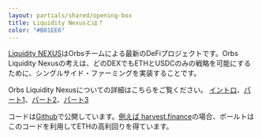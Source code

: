 ```yaml
---
layout: partials/shared/opening-box
title: Liquidity Nexusとは？
color: "#B01EE6"
---
```


[Liquidity NEXUS](introducing-orbs-liquidity-nexus-liquidity-as-a-service)はOrbsチームによる最新のDeFiプロジェクトです。Orbs Liquidity Nexusの考えは、どのDEXでもETHとUSDCのみの戦略を可能にするために、シングルサイド・ファーミングを実装することです。

Orbs Liquidity Nexusについての詳細はこちらをご覧ください。
[イントロ](https://www.orbs.com/jp/orbs-%e3%83%aa%e3%82%af%e3%82%a4%e3%83%87%e3%82%a3%e3%83%86%e3%82%a3nexus%e3%81%ae%e7%b4%b9%e4%bb%8b-%e6%b5%81%e5%8b%95%e6%80%a7%e4%be%9b%e7%b5%a6%e3%82%b5%e3%83%bc%e3%83%93%e3%82%b9/)、[パート1](https://www.orbs.com/jp/orbs%e3%81%ab%e3%82%88%e3%82%8bdex%e6%8e%a5%e7%b6%9a-%e3%82%b7%e3%83%b3%e3%82%b0%e3%83%ab%e3%82%b5%e3%82%a4%e3%83%89%e3%83%bb%e3%83%95%e3%82%a1%e3%83%bc%e3%83%9f%e3%83%b3%e3%82%b0-%e3%83%aa%e3%82%af/)、[パート2](https://www.orbs.com/jp/orbs%e3%81%ab%e3%82%88%e3%82%8bdex%e6%8e%a5%e7%b6%9a-%e3%82%b7%e3%83%b3%e3%82%b0%e3%83%ab%e3%82%b5%e3%82%a4%e3%83%89%e3%83%bb%e3%83%95%e3%82%a1%e3%83%bc%e3%83%9f%e3%83%b3%e3%82%b0-%e3%83%aa%e3%82%af-2/)、[パート3](https://www.orbs.com/jp/single-sided-farming-on-any-dex-via-orbs-liquidity-nexus-part-3-2/)

コードは[Github](https://github.com/orbs-network/nexus-sushiswap)で公開しています。[例えば harvest.finance](https://github.com/orbs-network/nexus-harvestfinance/tree/master/contracts/strategies/nexus)の場合、ボールトはこのコードを利用してETHの高利回りを得ています。

